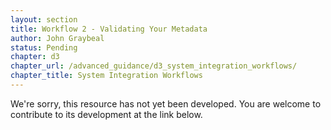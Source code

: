 ```yaml
---
layout: section
title: Workflow 2 - Validating Your Metadata
author: John Graybeal
status: Pending
chapter: d3
chapter_url: /advanced_guidance/d3_system_integration_workflows/
chapter_title: System Integration Workflows
---
```

We're sorry, this resource has not yet been developed. 
You are welcome to contribute to its development at the link below.